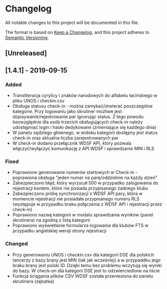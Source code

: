 # Changelog
All notable changes to this project will be documented in this file.

The format is based on [Keep a Changelog](https://keepachangelog.com/en/1.0.0/),
and this project adheres to [Semantic Versioning](https://semver.org/spec/v2.0.0.html).

## [Unreleased]

## [1.4.1] - 2019-09-15
### Added
- Transliteracja cyrylicy i znaków narodowych do alfabetu łacińskiego w pliku UNOS i checkin.csv
- Obsługa statusu check-in - można zamykać/otwierać poszczególne kategorie. Przy logowaniu jako skrutiner możliwe jest dopisywanie/rejestrowanie par ignorując status. Z tego powodu bezwzględnie dla osób trzecich obsługujących check-in należy udostępniać login i hasło dedykowane (zmieniające się każdego dnia)
- W panelu sędziego głównego, w widoku kategorii dostępny jest status check-in oraz aktualna liczba zarejestrowanych par
- W check-in dodano przełącznik WDSF API, który pozwala włączyć/wyłączyć komunikację z API WDSF i sprawdzanie MIN i RLS

### Fixed
- Poprawione generowanie numerów startowych w Check-in - poprawiona obsługa "jeden numer na parę/oddzielnie na każdy dzień"
- Zabezpieczono błąd, który wyrzucał 500 w przypadku zalogowania do rejestracji kontem, które nie posiada przypisanego żadnego klubu
- Zabezpieczono próbę synchronizacji z WDSF API pary, która w momencie rejestracji nie posiadała przypisanego numeru RLS (występuje w przypadku braku połączenia z WDSF API i rejestracji przez check-in)
- Poprawiono nazwę kategorii w modalu sprawdzania wyników (panel skrutinera) na zgodną z listą kategorii
- Poprawiono wyświetlanie formularza logowania dla klubów FTS w przypadku angielskiej wersji strony rejestracji

### Changed
- Przy generowaniu UNOS i checkin.csv dla kategorii DSE dla polskich tancerzy z bazy brany jest MIN (tak jak wcześniej) a w przypaddku jego braku brany jest polski ID. Dzięki temu bez problemu wczytują się wyniki do bazy. W check-on dla kategorii DSE jest to odzwierciedlone na liście
- Funkcja ściągania plików CSV WDSF została przeniesiona do panelu skrutinera (zębatka)
